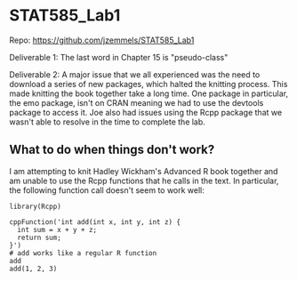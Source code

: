 # STAT585_Lab1

Repo: https://github.com/jzemmels/STAT585_Lab1

Deliverable 1: The last word in Chapter 15 is "pseudo-class"

Deliverable 2: A major issue that we all experienced was the need to download a series of new packages, which halted the knitting process. This made knitting the book together take a long time. One package in particular, the emo package, isn't on CRAN meaning we had to use the devtools package to access it. Joe also had issues using the Rcpp package that we wasn't able to resolve in the time to complete the lab.

## What to do when things don't work?
I am attempting to knit Hadley Wickham's Advanced R book together and am unable to use the Rcpp functions that he calls in the text. In particular, the following function call doesn't seem to work well:

```{r add}
library(Rcpp)

cppFunction('int add(int x, int y, int z) {
  int sum = x + y + z;
  return sum;
}')
# add works like a regular R function
add
add(1, 2, 3)
```